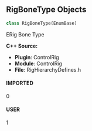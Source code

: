 ## RigBoneType Objects

```python
class RigBoneType(EnumBase)
```

ERig Bone Type

**C++ Source:**

- **Plugin**: ControlRig
- **Module**: ControlRig
- **File**: RigHierarchyDefines.h

<a id="unreal.RigBoneType.IMPORTED"></a>

#### IMPORTED

0

<a id="unreal.RigBoneType.USER"></a>

#### USER

1

<a id="unreal.RigMetadataType"></a>